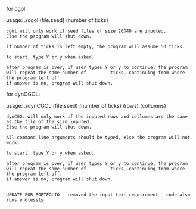 for cgol:

usage: ./cgol (file.seed) (number of ticks)

	cgol will only work if seed files of size 20X40 are inputed.
	Else the program will shut down.

	if number of ticks is left empty, the program will assume 50 ticks.

	to start, type Y or y when asked.
	
	after program is over, if user types Y or y to continue, the program will repeat the same number of 		ticks, continuing from where the program left off.
	if answer is no, program will shut down.


for dynCGOL:

usage: ./dynCGOL (file.seed) (number of ticks) (rows) (collumns)

	dynCGOL will only work if the inputed rows and collumns are the same as the file of the size inputed.
	Else the program will shut down.

	All command line arguments should be typed, else the program will not work.

	to start, type Y or y when asked.
	
	after program is over, if user types Y or y to continue, the program will repeat the same number of 		ticks, continuing from where the program left off.
	if answer is no, program will shut down.


	UPDATE FOR PORTFOLIO - removed the input text requirement - code also runs endlessly
